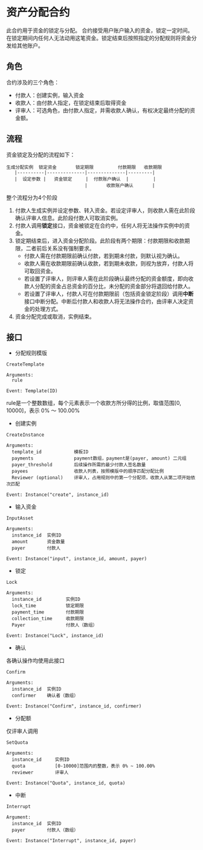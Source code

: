 # 资产分配合约

此合约用于资金的锁定与分配。
合约接受用户账户输入的资金，锁定一定时间。在锁定期间内任何人无法动用这笔资金。锁定结束后按照指定的分配规则将资金分发给其他账户。


## 角色

合约涉及的三个角色：

* 付款人：创建实例，输入资金
* 收款人：由付款人指定，在锁定结束后取得资金
* 评审人：可选角色，由付款人指定，并需收款人确认，有权决定最终分配的资金额。


## 流程

资金锁定及分配的流程如下：

```
生成分配实例  锁定资金       锁定期限         付款期限   收款期限
   |----------|--------------|--------------|---------|
   |  设定参数 |   资金锁定     |  付款账户确认  |         |
                             |       收款账户确认       |
```

整个流程分为4个阶段

1. 付款人生成实例并设定参数、转入资金。若设定评审人，则收款人需在此阶段确认评审人信息。此阶段付款人可取消实例。
2. 付款人调用**锁定**接口，资金被锁定在合约中，任何人将无法操作实例中的资金。
3. 锁定期结束后，进入资金分配阶段。此阶段有两个期限：付款期限和收款期限，二者前后关系没有强制要求。
   * 付款人需在付款期限前确认付款，若到期未付款，则默认视为确认。
   * 收款人需在收款期限前确认收款，若到期未收款，则视为放弃，付款人将可取回资金。
   * 若设置了评审人，则评审人需在此阶段确认最终分配的资金额度，即向收款人分配的资金占总资金的百分比，未分配的资金部分将退回给付款人。
   * 若设置了评审人，付款人可在付款期限前（包括资金锁定阶段）调用**中断**接口中断分配。中断后付款人和收款人将无法操作合约，由评审人决定资金的处理方式。
4. 资金分配完成或取消，实例结束。


## 接口

* 分配规则模版

```
CreateTemplate

Arguments: 
  rule

Event: Template(ID)
```

rule是一个整数数组，每个元素表示一个收款方所分得的比例，取值范围[0, 10000]，表示 0% ～ 100.00%


* 创建实例

```
CreateInstance

Arguments:
  template_id            模板ID
  payments               payment数组，payment是(payer, amount) 二元组
  payer_threshold        后续操作所需的最少付款人签名数量
  payees                 收款人列表，按照模版中的顺序匹配分配比例
  Reviewer (optional)    评审人，占用规则中的第一个分配项，收款人从第二项开始依次匹配

Event: Instance("create", instance_id)
```



* 输入资金

```
InputAsset

Arguments:
  instance_id  实例ID
  amount       资金数量
  payer        付款人

Event: Instance("input", instance_id, amount, payer)
```


* 锁定

```
Lock

Arguments:
  instance_id         实例ID
  lock_time           锁定期限
  payment_time        付款期限
  collection_time     收款期限
  Payer               付款人（数组）

Event: Instance("Lock", instance_id)
```


* 确认

各确认操作均使用此接口

```
Confirm

Arguments:
  instance_id  实例ID
  confirmer    确认者（数组）

Event: Instance("Confirm", instance_id, confirmer)
```


* 分配额

仅评审人调用

```
SetQuota

Arguments:
  instance_id     实例ID
  quota           [0-10000]范围内的整数，表示 0% ~ 100.00%
  reviewer        评审人

Event: Instance("Quota", instance_id, quota)
```

* 中断

```
Interrupt

Argument:
  instance_id  实例ID
  payer        付款人（数组）

Event: Instance("Interrupt", instance_id, payer)
```

